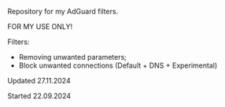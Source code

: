 Repository for my AdGuard filters.

FOR MY USE ONLY!

Filters:
- Removing unwanted parameters;
- Block unwanted connections (Default + DNS + Experimental)

Updated 27.11.2024

Started 22.09.2024
